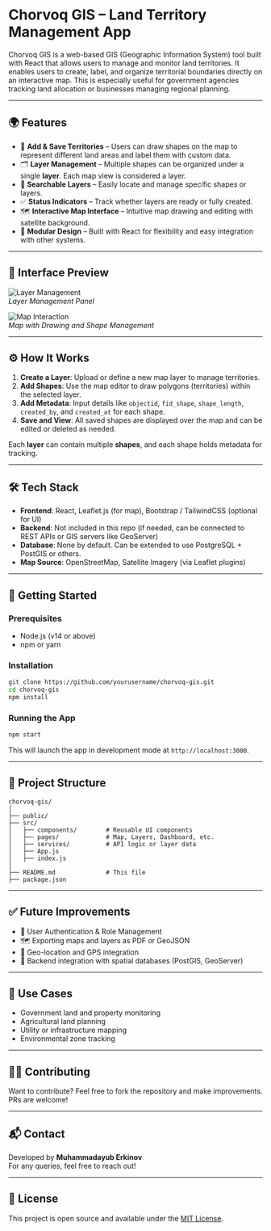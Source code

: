 # Chorvoq GIS – Land Territory Management App

Chorvoq GIS is a web-based GIS (Geographic Information System) tool built with React that allows users to manage and monitor land territories. It enables users to create, label, and organize territorial boundaries directly on an interactive map. This is especially useful for government agencies tracking land allocation or businesses managing regional planning.

---

## 🌍 Features

- 📍 **Add & Save Territories** – Users can draw shapes on the map to represent different land areas and label them with custom data.
- 🗂️ **Layer Management** – Multiple shapes can be organized under a single **layer**. Each map view is considered a layer.
- 🔎 **Searchable Layers** – Easily locate and manage specific shapes or layers.
- ✅ **Status Indicators** – Track whether layers are ready or fully created.
- 🗺️ **Interactive Map Interface** – Intuitive map drawing and editing with satellite background.
- 🧩 **Modular Design** – Built with React for flexibility and easy integration with other systems.

---

## 📸 Interface Preview

![Layer Management](./path-to-screenshot1.png)  
*Layer Management Panel*

![Map Interaction](./path-to-screenshot2.png)  
*Map with Drawing and Shape Management*

---

## ⚙️ How It Works

1. **Create a Layer**: Upload or define a new map layer to manage territories.
2. **Add Shapes**: Use the map editor to draw polygons (territories) within the selected layer.
3. **Add Metadata**: Input details like `objectid`, `fid_shape`, `shape_length`, `created_by`, and `created_at` for each shape.
4. **Save and View**: All saved shapes are displayed over the map and can be edited or deleted as needed.

Each **layer** can contain multiple **shapes**, and each shape holds metadata for tracking.

---

## 🛠️ Tech Stack

- **Frontend**: React, Leaflet.js (for map), Bootstrap / TailwindCSS (optional for UI)
- **Backend**: Not included in this repo (if needed, can be connected to REST APIs or GIS servers like GeoServer)
- **Database**: None by default. Can be extended to use PostgreSQL + PostGIS or others.
- **Map Source**: OpenStreetMap, Satellite Imagery (via Leaflet plugins)

---

## 🚀 Getting Started

### Prerequisites

- Node.js (v14 or above)
- npm or yarn

### Installation

```bash
git clone https://github.com/yourusername/chorvoq-gis.git
cd chorvoq-gis
npm install
```

### Running the App

```bash
npm start
```

This will launch the app in development mode at `http://localhost:3000`.

---

## 📂 Project Structure

```
chorvoq-gis/
│
├── public/
├── src/
│   ├── components/        # Reusable UI components
│   ├── pages/             # Map, Layers, Dashboard, etc.
│   ├── services/          # API logic or layer data
│   ├── App.js
│   ├── index.js
│
├── README.md              # This file
├── package.json
```

---

## ✅ Future Improvements

- 🔐 User Authentication & Role Management
- 🗺️ Exporting maps and layers as PDF or GeoJSON
- 🧭 Geo-location and GPS integration
- 📡 Backend integration with spatial databases (PostGIS, GeoServer)

---

## 🤝 Use Cases

- Government land and property monitoring
- Agricultural land planning
- Utility or infrastructure mapping
- Environmental zone tracking

---

## 🧑‍💻 Contributing

Want to contribute? Feel free to fork the repository and make improvements. PRs are welcome!

---

## 📬 Contact

Developed by **Muhammadayub Erkinov**  
For any queries, feel free to reach out!

---

## 📄 License

This project is open source and available under the [MIT License](LICENSE).
